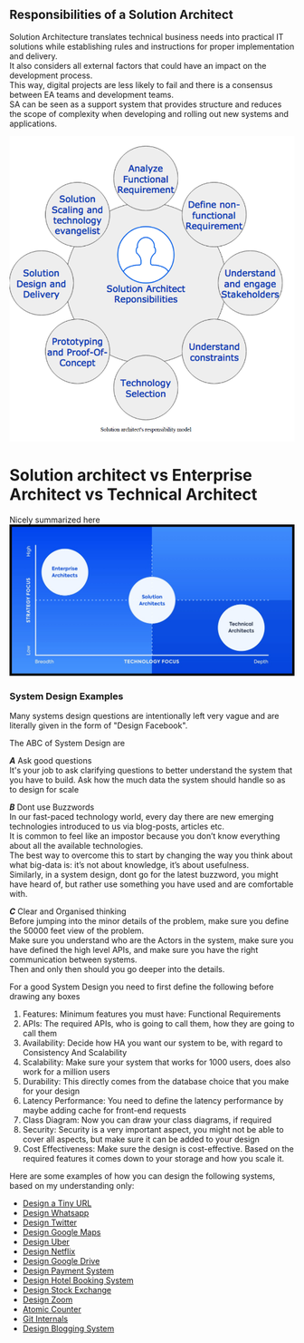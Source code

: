 ## Responsibilities of a Solution Architect

Solution Architecture translates technical business needs into practical IT solutions while establishing rules and instructions for proper implementation and delivery.  
It also considers all external factors that could have an impact on the development process.  
This way, digital projects are less likely to fail and there is a consensus between EA teams and development teams.   
SA can be seen as a support system that provides structure and reduces the scope of complexity when developing and rolling out new systems and applications.


![img](imgs/SolutionArchitectResponsibility.PNG)

# Solution architect vs Enterprise Architect vs Technical Architect

Nicely summarized here
![img](imgs/solution_vs_technical_enterprise.jpeg)

### System Design Examples

Many systems design questions are intentionally left very vague and are literally given in the form of "Design Facebook".<br>

The ABC of System Design are

***A*** Ask good questions   
It's your job to ask clarifying questions to better understand the system that you have to build.
Ask how the much data the system should handle so as to design for scale

***B*** Dont use Buzzwords  
In our fast-paced technology world, every day there are new emerging technologies introduced to us via blog-posts, articles etc.<br>
It is common to feel like an impostor because you don’t know everything about all the available technologies.<br> 
The best way to overcome this to start by changing the way you think about what big-data is: it’s not about knowledge, it’s about usefulness.<br>
Similarly, in a system design, dont go for the latest buzzword, you might have heard of, but rather use something you have used and are comfortable with.

***C*** Clear and Organised thinking  
Before jumping into the minor details of the problem, make sure you define the 50000 feet view of the problem.<br>
Make sure you understand who are the Actors in the system, make sure you have defined the high level APIs, and make sure you have the right communication between systems.<br>
Then and only then should you go deeper into the details.


For a good System Design you need to first define the following before drawing any boxes

1. Features:      Minimum features you must have: Functional Requirements
2. APIs:          The required APIs, who is going to call them, how they are going to call them
3. Availability:  Decide how HA you want our system to be, with regard to Consistency And Scalability
4. Scalability:   Make sure your system that works for 1000 users, does also work for a million users
5. Durability:    This directly comes from the database choice that you make for your design
6. Latency Performance:  You need to define the latency performance by maybe adding cache for front-end requests 
7. Class Diagram:  Now you can draw your class diagrams, if required
8. Security:        Security is a very important aspect, you might not be able to cover all aspects, but make sure it can be added to your design 
9. Cost Effectiveness: Make sure the design is cost-effective. Based on the required features it comes down to your storage and how you scale it. 



Here are some examples of how you can design the following systems, based on my understanding only:

* [Design a Tiny URL](tinyurl.md)
* [Design Whatsapp](whatsapp.md)
* [Design Twitter](twitter.md)
* [Design Google Maps](google-maps.md)
* [Design Uber](uber.md)
* [Design Netflix](netflix.md)
* [Design Google Drive](google-drive.md)
* [Design Payment System](https://newsletter.pragmaticengineer.com/p/designing-a-payment-system?s=r)
* [Design Hotel Booking System](hotel-booking.md)
* [Design Stock Exchange](stock-exchange.md)
* [Design Zoom](https://www.codekarle.com/system-design/Zoom-system-design.html)
* [Atomic Counter](atomic-counter.md)
* [Git Internals](https://github.blog/2022-08-29-gits-database-internals-i-packed-object-store/)
* [Design Blogging System](blogging-system.md)
